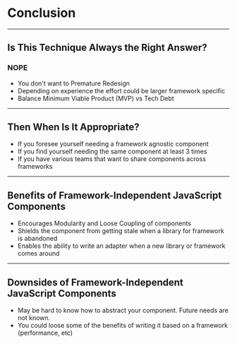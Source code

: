 # Conclusion

------

## Is This Technique Always the Right Answer?

<!-- .slide: data-title="Conclusion" data-state="somestate" -->

### NOPE <!-- .element: class="fragment blazing" -->

* You don't want to Premature Redesign<!-- .element: class="fragment" -->
* Depending on experience the effort could be larger framework specific<!-- .element: class="fragment" -->
* Balance Minimum Viable Product (MVP) vs Tech Debt<!-- .element: class="fragment" -->

------

## Then When Is It Appropriate?

<!-- .slide: data-title="Conclusion" data-state="somestate" -->

* If you foresee yourself needing a framework agnostic component<!-- .element: class="fragment" -->
* If you find yourself needing the same component at least 3 times<!-- .element: class="fragment" -->
* If you have various teams that want to share components across frameworks<!-- .element: class="fragment" -->

------

## Benefits of Framework-Independent JavaScript Components

<!-- .slide: data-title="Conclusion" data-state="somestate" -->

* Encourages Modularity and Loose Coupling of components<!-- .element: class="fragment" -->
* Shields the component from getting stale when a library for framework is abandoned<!-- .element: class="fragment" -->
* Enables the ability to write an adapter when a new library or framework comes around<!-- .element: class="fragment" -->

------

## Downsides of Framework-Independent JavaScript Components

* May be hard to know how to abstract your component. Future needs are not known.<!-- .element: class="fragment" -->
* You could loose some of the benefits of writing it based on a framework (performance, etc)<!-- .element: class="fragment" -->
